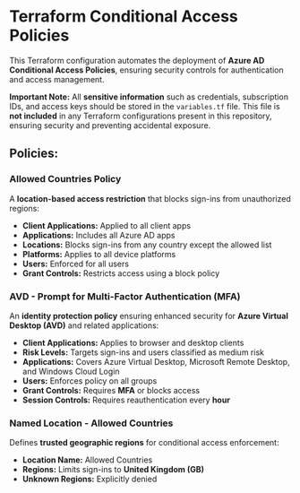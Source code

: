# Terraform Conditional Access Policies  

This Terraform configuration automates the deployment of **Azure AD Conditional Access Policies**, ensuring security controls for authentication and access management.

**Important Note:** All **sensitive information** such as credentials, subscription IDs, and access keys should be stored in the `variables.tf` file. This file is **not included** in any Terraform configurations present in this repository, ensuring security and preventing accidental exposure.

## Policies:  

### Allowed Countries Policy  
A **location-based access restriction** that blocks sign-ins from unauthorized regions:  
- **Client Applications:** Applied to all client apps  
- **Applications:** Includes all Azure AD apps  
- **Locations:** Blocks sign-ins from any country except the allowed list  
- **Platforms:** Applies to all device platforms  
- **Users:** Enforced for all users  
- **Grant Controls:** Restricts access using a block policy  

### AVD - Prompt for Multi-Factor Authentication (MFA)  
An **identity protection policy** ensuring enhanced security for **Azure Virtual Desktop (AVD)** and related applications:  
- **Client Applications:** Applies to browser and desktop clients  
- **Risk Levels:** Targets sign-ins and users classified as medium risk  
- **Applications:** Covers Azure Virtual Desktop, Microsoft Remote Desktop, and Windows Cloud Login  
- **Users:** Enforces policy on all groups  
- **Grant Controls:** Requires **MFA** or blocks access  
- **Session Controls:** Requires reauthentication every **hour**  

### Named Location - Allowed Countries  
Defines **trusted geographic regions** for conditional access enforcement:  
- **Location Name:** Allowed Countries  
- **Regions:** Limits sign-ins to **United Kingdom (GB)**  
- **Unknown Regions:** Explicitly denied  